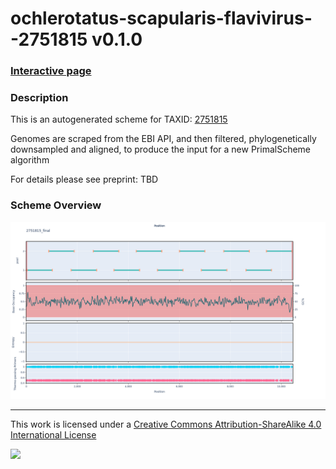 # ochlerotatus-scapularis-flavivirus--2751815 v0.1.0

### [Interactive page](https://chrisgkent.github.io/schemes/ochlerotatus-scapularis-flavivirus--2751815-1000-v0.1.0)

### Description

This is an autogenerated scheme for TAXID: [2751815](https://www.ncbi.nlm.nih.gov/Taxonomy/Browser/wwwtax.cgi?mode=Info&id=2751815&lvl=3&lin=f&keep=1&srchmode=1&unlock)

Genomes are scraped from the EBI API, and then filtered, phylogenetically downsampled and aligned, to produce the input for a new PrimalScheme algorithm

For details please see preprint: TBD

### Scheme Overview

![Alt text](work/2751815_final.png '2751815_final.png')

------------------------------------------------------------------------

This work is licensed under a [Creative Commons Attribution-ShareAlike 4.0 International License](http://creativecommons.org/licenses/by-sa/4.0/) 

![](https://i.creativecommons.org/l/by-sa/4.0/88x31.png)